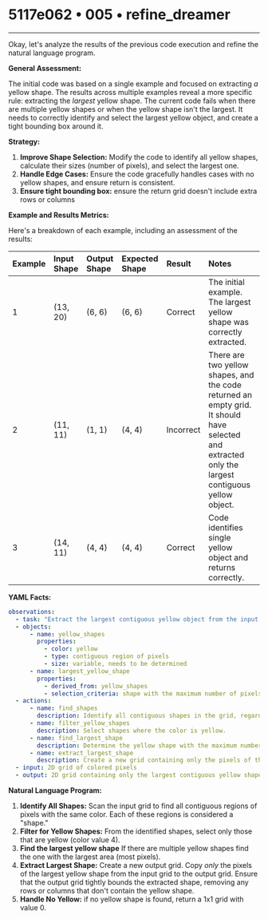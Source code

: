 # 5117e062 • 005 • refine_dreamer

---
Okay, let's analyze the results of the previous code execution and refine the natural language program.

**General Assessment:**

The initial code was based on a single example and focused on extracting *a* yellow shape. The results across multiple examples reveal a more specific rule: extracting the *largest* yellow shape. The current code fails when there are multiple yellow shapes or when the yellow shape isn't the largest. It needs to correctly identify and select the largest yellow object, and create a tight bounding box around it.

**Strategy:**

1.  **Improve Shape Selection:** Modify the code to identify all yellow shapes, calculate their sizes (number of pixels), and select the largest one.
2.  **Handle Edge Cases:** Ensure the code gracefully handles cases with no yellow shapes, and ensure return is consistent.
3. **Ensure tight bounding box:** ensure the return grid doesn't include extra rows or columns

**Example and Results Metrics:**

Here's a breakdown of each example, including an assessment of the results:

| Example | Input Shape    | Output Shape   | Expected Shape | Result       | Notes                                                                                                                                        |
| :------ | :------------- | :------------- | :------------- | :----------- | :-------------------------------------------------------------------------------------------------------------------------------------------- |
| 1       | (13, 20)       | (6, 6)       | (6, 6)       | Correct      | The initial example. The largest yellow shape was correctly extracted.                                                                      |
| 2       | (11, 11)       | (1, 1)        | (4, 4)       | Incorrect    | There are two yellow shapes, and the code returned an empty grid. It should have selected and extracted only the largest contiguous yellow object.       |
| 3       | (14, 11)       | (4, 4)         | (4, 4)          | Correct       | Code identifies single yellow object and returns correctly. |

**YAML Facts:**

```yaml
observations:
  - task: "Extract the largest contiguous yellow object from the input grid."
  - objects:
      - name: yellow_shapes
        properties:
          - color: yellow
          - type: contiguous region of pixels
          - size: variable, needs to be determined
      - name: largest_yellow_shape
        properties:
          - derived_from: yellow_shapes
          - selection_criteria: shape with the maximum number of pixels
  - actions:
      - name: find_shapes
        description: Identify all contiguous shapes in the grid, regardless of color.
      - name: filter_yellow_shapes
        description: Select shapes where the color is yellow.
      - name: find_largest_shape
        description: Determine the yellow shape with the maximum number of pixels.
      - name: extract_largest_shape
        description: Create a new grid containing only the pixels of the largest yellow shape, with a tight bounding box.
  - input: 2D grid of colored pixels
  - output: 2D grid containing only the largest contiguous yellow shape from the input, tightly bounding the object.

```

**Natural Language Program:**

1.  **Identify All Shapes:** Scan the input grid to find all contiguous regions of pixels with the same color. Each of these regions is considered a "shape."
2.  **Filter for Yellow Shapes:** From the identified shapes, select only those that are yellow (color value 4).
3. **Find the largest yellow shape** If there are multiple yellow shapes find the one with the largest area (most pixels).
4.  **Extract Largest Shape:** Create a new output grid. Copy *only* the pixels of the largest yellow shape from the input grid to the output grid. Ensure that the output grid tightly bounds the extracted shape, removing any rows or columns that don't contain the yellow shape.
5. **Handle No Yellow:** if no yellow shape is found, return a 1x1 grid with value 0.


